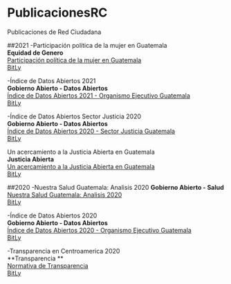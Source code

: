 # PublicacionesRC
Publicaciones de Red Ciudadana

##2021
-Participación política de la mujer en Guatemala  
**Equidad de Genero**   
[Participación política de la mujer en Guatemala](http://publicaciones.redciudadana.org/2021/Un%20acercamiento%20a%20la%20Justicia%20Abierta%20en%20Guatemala%20Justicia%20Abierta%20-%20Red%20Ciudadana.pdf)  
[BitLy](https://bit.ly/AcercamientoJusticiaAbierta) 
  
  
-Índice de Datos Abiertos 2021  
**Gobierno Abierto - Datos Abiertos**  
[Índice de Datos Abiertos 2021 - Organismo Ejecutivo Guatemala](http://publicaciones.redciudadana.org/2020/%C3%8Dndice%20de%20Datos%20Abiertos%202019%20-%20Red%20Ciudadana.pdf)  
[BitLy](https://bit.ly/IndiceDatos2020)  
  
  
-Índice de Datos Abiertos Sector Justicia 2020  
**Gobierno Abierto - Datos Abiertos**  
[Índice de Datos Abiertos 2020 - Sector Justicia Guatemala](http://publicaciones.redciudadana.org/2020/%C3%8Dndice%20de%20Datos%20Abiertos%202019%20-%20Red%20Ciudadana.pdf)  
[BitLy](https://bit.ly/IndiceDatos2020)  
  
  
Un acercamiento a la Justicia Abierta en Guatemala  
**Justicia Abierta**   
[Un acercamiento a la Justicia Abierta en Guatemala](http://publicaciones.redciudadana.org/2021/Un%20acercamiento%20a%20la%20Justicia%20Abierta%20en%20Guatemala%20Justicia%20Abierta%20-%20Red%20Ciudadana.pdf)  
[BitLy](https://bit.ly/AcercamientoJusticiaAbierta) 

##2020
-Nuestra Salud Guatemala: Analisis 2020 
**Gobierno Abierto - Salud**  
[Nuestra Salud Guatemala: Analisis 2020 ](http://publicaciones.redciudadana.org/2020/%C3%8Dndice%20de%20Datos%20Abiertos%202019%20-%20Red%20Ciudadana.pdf)  
[BitLy](https://bit.ly/IndiceDatos2020)  
  
  
-Índice de Datos Abiertos 2020  
**Gobierno Abierto - Datos Abiertos**  
[Índice de Datos Abiertos 2020 - Organismo Ejecutivo Guatemala](http://publicaciones.redciudadana.org/2020/%C3%8Dndice%20de%20Datos%20Abiertos%202019%20-%20Red%20Ciudadana.pdf)  
[BitLy](https://bit.ly/IndiceDatos2020)  
  
  
-Transparencia en Centroamerica 2020  
**Transparencia **  
[Normativa de Transparencia](http://publicaciones.redciudadana.org/2020/%C3%8Dndice%20de%20Datos%20Abiertos%202019%20-%20Red%20Ciudadana.pdf)  
[BitLy](https://bit.ly/IndiceDatos2020)  